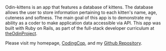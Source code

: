 Odin-kittens is an app that features a database of kittens. The database allows the user to store information pertaining to each kitten's name, age, cuteness and softness. The main goal of this app is to demonstrate my ability as a coder to make application data accessible via API. This app was built with Ruby on Rails, as part of the full-stack developer curriculum at [theOdinProject](https://theodinproject.com).

Please visit my homepage, [CodingCop](https://codingcop.com), and my [Github Repository](https://github.com/cleve703).